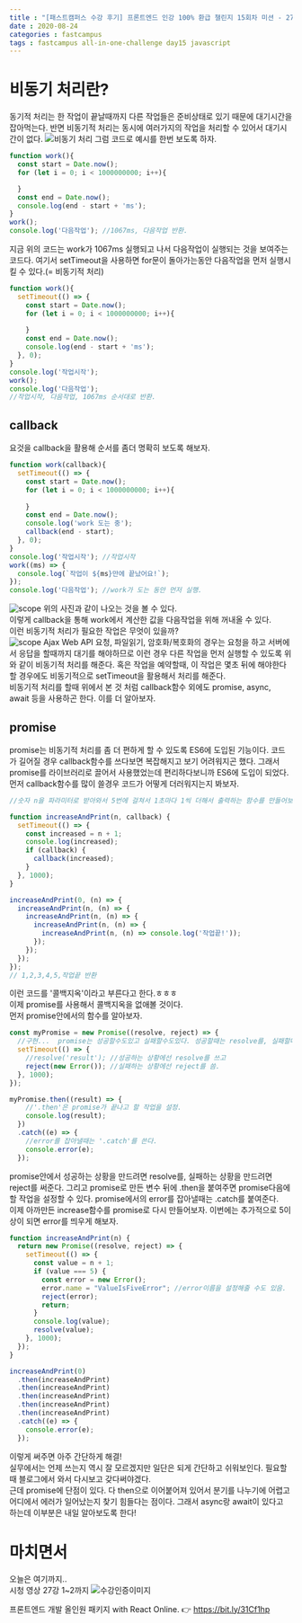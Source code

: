 ```yaml
---
title : "[패스트캠퍼스 수강 후기] 프론트엔드 인강 100% 환급 챌린지 15회차 미션 - 27강 비동기처리(callback, async, await)"
date : 2020-08-24
categories : fastcampus 
tags : fastcampus all-in-one-challenge day15 javascript 
---
```

# 비동기 처리란?
동기적 처리는 한 작업이 끝날때까지 다른 작업들은 준비상태로 있기 때문에 대기시간을 잡아먹는다. 반면 비동기적 처리는 동시에 여러가지의 작업을 처리할 수 있어서 대기시간이 없다. 
![비동기 처리](/images/200824-1.png)
그럼 코드로 예시를 한번 보도록 하자.
```javascript
function work(){
  const start = Date.now();
  for (let i = 0; i < 1000000000; i++){

  }
  const end = Date.now();
  console.log(end - start + 'ms');
}
work();
console.log('다음작업'); //1067ms, 다음작업 반환.
```
지금 위의 코드는 work가 1067ms 실행되고 나서 다음작업이 실행되는 것을 보여주는 코드다. 여기서 setTimeout을 사용하면 for문이 돌아가는동안 다음작업을 먼저 실행시킬 수 있다.(= 비동기적 처리)
```javascript
function work(){
  setTimeout(() => {  
    const start = Date.now();
    for (let i = 0; i < 1000000000; i++){
  
    }
    const end = Date.now();
    console.log(end - start + 'ms');
  }, 0);
}
console.log('작업시작');
work(); 
console.log('다음작업');
//작업시작, 다음작업, 1067ms 순서대로 반환.
```
## callback
요것을 callback을 활용해 순서를 좀더 명확히 보도록 해보자.
```javascript
function work(callback){
  setTimeout(() => {  
    const start = Date.now();
    for (let i = 0; i < 1000000000; i++){
  
    }
    const end = Date.now();
    console.log('work 도는 중');
    callback(end - start);
  }, 0);
}
console.log('작업시작'); //작업시작
work((ms) => {
  console.log(`작업이 ${ms}만에 끝났어요!`); 
}); 
console.log('다음작업'); //work가 도는 동안 먼저 실행.
```
![scope](/images/200824-2.png)
위의 사진과 같이 나오는 것을 볼 수 있다.  
이렇게 callback을 통해 work에서 계산한 값을 다음작업을 위해 꺼내올 수 있다.  
이런 비동기적 처리가 필요한 작업은 무엇이 있을까?  
![scope](/images/200824-3.png)
Ajax Web API 요청, 파일읽기, 암호화/복호화의 경우는 요청을 하고 서버에서 응답을 할때까지 대기를 해야하므로 이런 경우 다른 작업을 먼저 실행할 수 있도록 위와 같이 비동기적 처리를 해준다. 혹은 작업을 예약할때, 이 작업은 몇초 뒤에 해야한다 할 경우에도 비동기적으로 setTimeout을 활용해서 처리를 해준다.  
비동기적 처리를 할때 위에서 본 것 처럼 callback함수 외에도 promise, async, await 등을 사용하곤 한다. 이를 더 알아보자.

## promise
promise는 비동기적 처리를 좀 더 편하게 할 수 있도록 ES6에 도입된 기능이다. 코드가 길어질 경우 callback함수를 쓰다보면 복잡해지고 보기 어려워지곤 했다. 그래서 promise를 라이브러리로 끌어서 사용했었는데 편리하다보니까 ES6에 도입이 되었다. 먼저 callback함수를 많이 쓸경우 코드가 어떻게 더러워지는지 봐보자. 
```javascript
//숫자 n을 파라미터로 받아와서 5번에 걸쳐서 1초마다 1씩 더해서 출력하는 함수를 만들어보자.

function increaseAndPrint(n, callback) {
  setTimeout(() => {
    const increased = n + 1;
    console.log(increased);
    if (callback) {
      callback(increased);
    }
  }, 1000);
}

increaseAndPrint(0, (n) => {
  increaseAndPrint(n, (n) => {
    increaseAndPrint(n, (n) => {
      increaseAndPrint(n, (n) => {
        increaseAndPrint(n, (n) => console.log('작업끝!'));
      });
    });
  });
});
// 1,2,3,4,5,작업끝 반환
```
이런 코드를 '콜백지옥'이라고 부른다고 한다.ㅎㅎㅎ  
이제 promise를 사용해서 콜백지옥을 없애볼 것이다.  
먼저 promise안에서의 함수를 알아보자. 
```javascript
const myPromise = new Promise((resolve, reject) => {
  //구현...  promise는 성공할수도있고 실패할수도있다. 성공할때는 resolve를, 실패할때는 reject를 호출해주면 된다.
  setTimeout(() => {
    //resolve('result'); //성공하는 상황에선 resolve를 쓰고
    reject(new Error()); //실패하는 상황에선 reject를 씀.
  }, 1000);
});

myPromise.then((result) => {
    //'.then'은 promise가 끝나고 할 작업을 설정.
    console.log(result);
  })
  .catch((e) => {
    //error를 잡아낼때는 '.catch'를 쓴다.
    console.error(e);
  });
```
promise안에서 성공하는 상황을 만드려면 resolve를, 실패하는 상황을 만드려면 reject를 써준다. 그리고 promise로 만든 변수 뒤에 .then을 붙여주면 promise다음에 할 작업을 설정할 수 있다. promise에서의 error를 잡아낼때는 .catch를 붙여준다.  
이제 아까만든 increase함수를 promise로 다시 만들어보자. 이번에는 추가적으로 5이상이 되면 error를 띄우게 해보자.
```javascript
function increaseAndPrint(n) {
  return new Promise((resolve, reject) => {
    setTimeout(() => {
      const value = n + 1;
      if (value === 5) {
        const error = new Error();
        error.name = "ValueIsFiveError"; //error이름을 설정해줄 수도 있음.
        reject(error);
        return;
      }
      console.log(value);
      resolve(value);
    }, 1000);
  });
}

increaseAndPrint(0)
  .then(increaseAndPrint)
  .then(increaseAndPrint)
  .then(increaseAndPrint)
  .then(increaseAndPrint)
  .then(increaseAndPrint)
  .catch((e) => {
    console.error(e);
  });
```
이렇게 써주면 아주 간단하게 해결!  
실무에서는 언제 쓰는지 역시 잘 모르겠지만 일단은 되게 간단하고 쉬워보인다. 필요할때 블로그에서 와서 다시보고 갖다써야겠다.  
근데 promise에 단점이 있다. 다 then으로 이어붙어져 있어서 분기를 나누기에 어렵고 어디에서 에러가 일어났는지 찾기 힘들다는 점이다. 그래서 async랑 await이 있다고 하는데 이부분은 내일 알아보도록 한다!

# 마치면서
오늘은 여기까지..    
시청 영상 27강 1~2까지
![수강인증이미지](/images/200823-4.jpeg)
   
프론트엔드 개발 올인원 패키지 with React Online. 👉 https://bit.ly/31Cf1hp